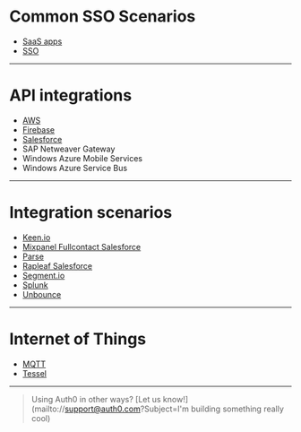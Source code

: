 # Common SSO Scenarios 

* [SaaS apps](saas-apps)
* [SSO](sso)

---

# API integrations

* [AWS](aws)
* [Firebase](firebaseapi-tutorial)
* [Salesforce](salesforceapi-tutorial)
* SAP Netweaver Gateway
* Windows Azure Mobile Services
* Windows Azure Service Bus

---

# Integration scenarios

* [Keen.io](scenarios-keenio)
* [Mixpanel Fullcontact Salesforce](scenarios-mixpanel-fullcontact-salesforce)
* [Parse](scenarios-parse)
* [Rapleaf Salesforce](scenarios-rapleaf-salesforce)
* [Segment.io](scenarios-segmentio)
* [Splunk](scenarios-splunk)
* [Unbounce](scenarios-unbounce)

---

# Internet of Things

* [MQTT](scenarios-mqtt)
* [Tessel](scenarios-tessel)

---

> Using Auth0 in other ways? [Let us know!](mailto://support@auth0.com?Subject=I'm building something really cool) 

